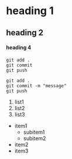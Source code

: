 # heading 1
## heading 2
#### heading 4
`git add .`  
`git commit `  
`git push`

```
git add .
git commit -m "message"
git push
```

1. list1
2. list2
3. list3

- item1
    - subitem1
    - subitem2
- item2
- item3
